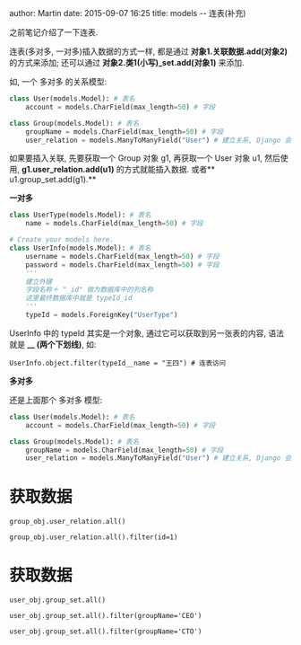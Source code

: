 author: Martin
date: 2015-09-07 16:25
title: models -- 连表(补充)

之前笔记介绍了一下连表.

连表(多对多, 一对多)插入数据的方式一样, 都是通过 **对象1.关联数据.add(对象2)** 的方式来添加; 还可以通过 **对象2.类1(小写)_set.add(对象1)** 来添加.

如, 一个 多对多 的关系模型:

```python
class User(models.Model): # 表名
    account = models.CharField(max_length=50) # 字段

class Group(models.Model): # 表名
    groupName = models.CharField(max_length=50) # 字段
    user_relation = models.ManyToManyField("User") # 建立关系, Django 会自动建立中间表
```

如果要插入关联, 先要获取一个 Group 对象 g1, 再获取一个 User 对象 u1, 然后使用, **g1.user_relation.add(u1)** 的方式就能插入数据. 或者** u1.group_set.add(g1).**

**一对多**

```python
class UserType(models.Model): # 表名
    name = models.CharField(max_length=50) # 字段

# Create your models here.
class UserInfo(models.Model): # 表名
    username = models.CharField(max_length=50) # 字段
    password = models.CharField(max_length=50) # 字段
    '''
    建立外键
    字段名称＋ "_id" 做为数据库中的列名称
    这里最终数据库中就是 typeId_id
    '''
    typeId = models.ForeignKey("UserType")
```

UserInfo 中的 typeId 其实是一个对象, 通过它可以获取到另一张表的内容, 语法就是 **__ (两个下划线)**, 如:

`UserInfo.object.filter(typeId__name = "王四") # 连表访问`

**多对多**

还是上面那个 多对多 模型:


```python
class User(models.Model): # 表名
    account = models.CharField(max_length=50) # 字段

class Group(models.Model): # 表名
    groupName = models.CharField(max_length=50) # 字段
    user_relation = models.ManyToManyField("User") # 建立关系, Django 会自动建立中间表
```

# 获取数据
`group_obj.user_relation.all()`

`group_obj.user_relation.all().filter(id=1)`

# 获取数据
`user_obj.group_set.all()`

`user_obj.group_set.all().filter(groupName='CEO')`

`user_obj.group_set.all().filter(groupName='CTO')`
